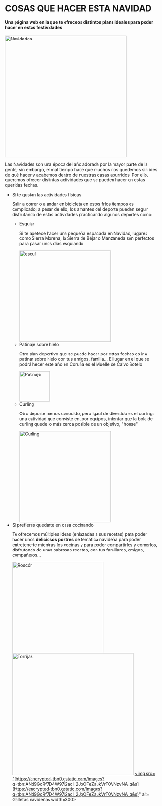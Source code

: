 <!DOCTYPE html>
<html>
<head>
  <meta charset="utf-8">
  <meta name="viewport" content="width=device-width">
</head>
</head>
<body>
  <h1> COSAS QUE HACER ESTA NAVIDAD</h1>
  <h4> Una página web en la que te ofreceos distintos plans ideales para poder hacer en estas festividades  </h4>
<img src=https://images.rawpixel.com/image_1300/czNmcy1wcml2YXRlL3Jhd3BpeGVsX2ltYWdlcy93ZWJzaXRlX2NvbnRlbnQvbHIvdXB3azYxOTA0NjM3LXdpa2ltZWRpYS1pbWFnZS1rb3dhcGhuNi5qcGc.jpg alt= Navidades width =400>

<p> Las Navidades son una época del año adorada por la mayor parte de la gente; sin embargo, el mal tiempo hace que muchos nos quedemos sin ides de qué hacer y acabemos dentro de nuestras casas aburridos. Por ello, queremos ofrecer distintas actividades que se pueden hacer en estas queridas fechas. </p>
<ul>
<li> Si te gustan las actividades físicas</li>
 <p>Salir a correr o a andar en bicicleta en estos fríos tiempos es complicado; a pesar de ello, los amantes del deporte pueden seguir disfrutando de estas actividades practicando algunos deportes como:</p>
 <ul>
  <li>Esquiar
   <p> Si te apetece hacer una pequeña espacada en Navidad, lugares como Sierra Morena, la Sierra de Béjar o Manzaneda son perfectos para pasar unos días esquiando </p>
    <img src=https://live.staticflickr.com/7839/46493919074_9a7c2d5388_b.jpg alt= esquí width=300> </li>

  
 <li> Patinaje sobre hielo
  <p> Otro plan deportivo que se puede hacer por estas fechas es ir a patinar sobre hielo con tus amigos, familia... El lugar en el que se podrá hecer este año en Coruña es el Muelle de Calvo Sotelo</p>
   <img src=https://upload.wikimedia.org/wikipedia/commons/d/d3/2019-2020_ISU_Junior_Grand_Prix_Final_Kamila_Valieva_2019_12_06_1447.jpg alt= Patinaje sobre hielo width=100></li>
  <li> Curling
  <p> Otro deporte menos conocido, pero igaul de divertido es el curling: una catividad que consiste en, por equipos, intentar que la bola de curling quede lo más cerca posible de un objetivo, "house"</p>
   <img src=https://encrypted-tbn0.gstatic.com/images?q=tbn:ANd9GcQqEjXdNL-VxLzmTWB4ahyICcIuXUO9JD7EJg&s alt= Curling width=300></li>

</ul>

  <li> Si prefieres quedarte en casa cocinando</li>
 <p> Te ofrecemos múltiples ideas (enlazadas a sus recetas) para poder hacer unos <strong> deliciosos postres </strong> de temática navideña para poder entretenerte mientras los cocinas y para poder compartirlos y comerlos, disfrutando de unas sabrosas recetas, con tus familiares, amigos, compañeros...  
</html>

 
  <a href= https://recetasdecocina.elmundo.es/2023/01/roscon-de-reyes-receta-facil.html><img src=https://nosolodulces.es/wp-content/uploads/2016/12/nosolodulces-roscon-reyes-crema-pastelera-turron-casero.jpg alt= Roscón de Reyes width=300></a>
<a href= https://www.bonviveur.es/recetas/torrijas><img src=https://nosolodulces.es/wp-content/uploads/2015/03/nosolodulces-torrijas-cointreau-rellenas-mermelada-naranja-semana-santa-2.jpg alt= Torrijas width=400></a>
  <a href= https://www.pequerecetas.com/receta/galletas-navidad-recetas><img src= "[https://encrypted-tbn0.gstatic.com/images?q=tbn:ANd9GcRf7D4W97I2acI_2JpOFeZaukVrT0VNzvNA_g&s](https://encrypted-tbn0.gstatic.com/images?q=tbn:ANd9GcRf7D4W97I2acI_2JpOFeZaukVrT0VNzvNA_g&s)" alt= Galletas navideñas width=300></a>
  
 </ul> 

<ol>
  </body>
 
</html>
